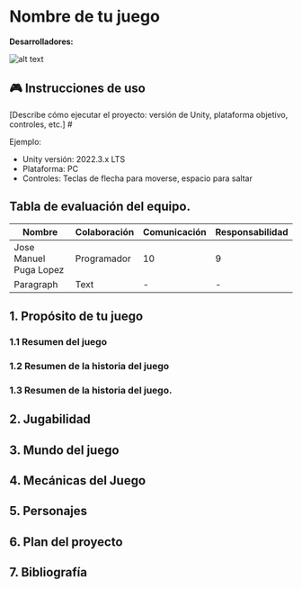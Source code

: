 # Nombre de tu juego

**Desarrolladores:**

[Escribe los nombres de los integrantes de tu equipo.]: # 


[Añade una imagen de tu juego.]: #

![alt text](https://www.markdownguide.org/assets/images/tux.png)

## 🎮 Instrucciones de uso
[Describe cómo ejecutar el proyecto: versión de Unity, plataforma objetivo, controles, etc.] #

Ejemplo:
- Unity versión: 2022.3.x LTS
- Plataforma: PC
- Controles: Teclas de flecha para moverse, espacio para saltar


## Tabla de evaluación del equipo.

| Nombre | Colaboración | Comunicación | Responsabilidad
| ----------- | ----------- | ----------- | ----------- |
| Jose Manuel Puga Lopez | Programador | 10 | 9 |
| Paragraph | Text |  - | - |

## 1. Propósito de tu juego

### 1.1 Resumen del juego

[Escribe un resumen de mínimo 150 palabras.]: # 

### 1.2 Resumen de la historia del juego

[Entre 80 y 100 palabras, manteniendo un enfoque claro en los puntos mencionados.]: # 

### 1.3 Resumen de la historia del juego.

[Incluyan entre 6 y 10 puntos en la lista.]: # 

## 2. Jugabilidad

[Escribe un resumen de mínimo 150 palabras. Incluye al menos una imagen para ilustrar los controles.]: # 

## 3. Mundo del juego

[Es importante que su proyecto abarque al menos 4 hojas.]: # 

## 4. Mecánicas del Juego

[Incluye ejemplos claros o diagramas.]: # 

## 5. Personajes

[Es importante que incluyan al menos dos personajes principales completamente diseñados.]: # 

## 6. Plan del proyecto

[El plan debe incluir un diagrama de Gantt con el cronograma de desarrollo, ten en cuenta las fechas.]: # 

## 7. Bibliografía

[Cada fuente debe ser citada de manera correcta, siguiendo el formato APA.]: # 
